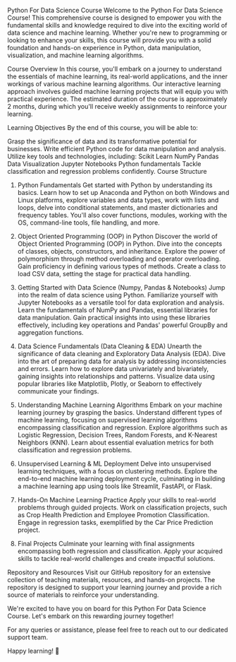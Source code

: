 Python For Data Science Course
Welcome to the Python For Data Science Course! This comprehensive course is designed to empower you with the fundamental skills and knowledge required to dive into the exciting world of data science and machine learning. Whether you're new to programming or looking to enhance your skills, this course will provide you with a solid foundation and hands-on experience in Python, data manipulation, visualization, and machine learning algorithms.

Course Overview
In this course, you'll embark on a journey to understand the essentials of machine learning, its real-world applications, and the inner workings of various machine learning algorithms. Our interactive learning approach involves guided machine learning projects that will equip you with practical experience. The estimated duration of the course is approximately 2 months, during which you'll receive weekly assignments to reinforce your learning.

Learning Objectives
By the end of this course, you will be able to:

Grasp the significance of data and its transformative potential for businesses.
Write efficient Python code for data manipulation and analysis.
Utilize key tools and technologies, including:
Scikit Learn
NumPy
Pandas
Data Visualization
Jupyter Notebooks
Python fundamentals
Tackle classification and regression problems confidently.
Course Structure
1. Python Fundamentals
Get started with Python by understanding its basics. Learn how to set up Anaconda and Python on both Windows and Linux platforms, explore variables and data types, work with lists and loops, delve into conditional statements, and master dictionaries and frequency tables. You'll also cover functions, modules, working with the OS, command-line tools, file handling, and more.

2. Object Oriented Programming (OOP) in Python
Discover the world of Object Oriented Programming (OOP) in Python. Dive into the concepts of classes, objects, constructors, and inheritance. Explore the power of polymorphism through method overloading and operator overloading. Gain proficiency in defining various types of methods. Create a class to load CSV data, setting the stage for practical data handling.

3. Getting Started with Data Science (Numpy, Pandas & Notebooks)
Jump into the realm of data science using Python. Familiarize yourself with Jupyter Notebooks as a versatile tool for data exploration and analysis. Learn the fundamentals of NumPy and Pandas, essential libraries for data manipulation. Gain practical insights into using these libraries effectively, including key operations and Pandas' powerful GroupBy and aggregation functions.

4. Data Science Fundamentals (Data Cleaning & EDA)
Unearth the significance of data cleaning and Exploratory Data Analysis (EDA). Dive into the art of preparing data for analysis by addressing inconsistencies and errors. Learn how to explore data univariately and bivariately, gaining insights into relationships and patterns. Visualize data using popular libraries like Matplotlib, Plotly, or Seaborn to effectively communicate your findings.

5. Understanding Machine Learning Algorithms
Embark on your machine learning journey by grasping the basics. Understand different types of machine learning, focusing on supervised learning algorithms encompassing classification and regression. Explore algorithms such as Logistic Regression, Decision Trees, Random Forests, and K-Nearest Neighbors (KNN). Learn about essential evaluation metrics for both classification and regression problems.

6. Unsupervised Learning & ML Deployment
Delve into unsupervised learning techniques, with a focus on clustering methods. Explore the end-to-end machine learning deployment cycle, culminating in building a machine learning app using tools like Streamlit, FastAPI, or Flask.

7. Hands-On Machine Learning Practice
Apply your skills to real-world problems through guided projects. Work on classification projects, such as Crop Health Prediction and Employee Promotion Classification. Engage in regression tasks, exemplified by the Car Price Prediction project.

8. Final Projects
Culminate your learning with final assignments encompassing both regression and classification. Apply your acquired skills to tackle real-world challenges and create impactful solutions.

Repository and Resources
Visit our GitHub repository for an extensive collection of teaching materials, resources, and hands-on projects. The repository is designed to support your learning journey and provide a rich source of materials to reinforce your understanding.

We're excited to have you on board for this Python For Data Science Course. Let's embark on this rewarding journey together!

For any queries or assistance, please feel free to reach out to our dedicated support team.

Happy learning! 🚀





